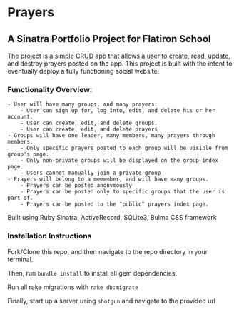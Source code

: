 # Prayers

## A Sinatra Portfolio Project for Flatiron School

The project is a simple CRUD app that allows a user to create, read, update, and destroy prayers posted on the app. This project is built with the intent to eventually deploy a fully functioning social website.

### Functionality Overview:
	- User will have many groups, and many prayers.
		- User can sign up for, log into, edit, and delete his or her account.
		- User can create, edit, and delete groups.
		- User can create, edit, and delete prayers
	- Groups will have one leader, many members, many prayers through members.
		- Only specific prayers posted to each group will be visible from group's page.
		- Only non-private groups will be displayed on the group index page.
		- Users cannot manually join a private group
	- Prayers will belong to a memember, and will have many groups.
		- Prayers can be posted anonymously
		- Prayers can be posted only to specific groups that the user is part of.
		- Prayers can be posted to the "public" prayers index page.



Built using Ruby Sinatra, ActiveRecord, SQLite3, Bulma CSS framework


### Installation Instructions

Fork/Clone this repo, and then navigate to the repo directory in your terminal.

Then, run `bundle install` to install all gem dependencies.

Run all rake migrations with `rake db:migrate`

Finally, start up a server using `shotgun` and navigate to the provided url